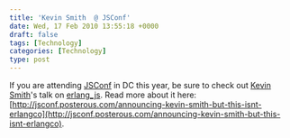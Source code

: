 ```yaml
---
title: 'Kevin Smith  @ JSConf'
date: Wed, 17 Feb 2010 13:55:18 +0000
draft: false
tags: [Technology]
categories: [Technology]
type: post
---
```


If you are attending [JSConf](http://jsconf.us/2010/) in DC this year, be sure to check out [Kevin Smith](http://weblog.hypotheticalabs.com/)'s talk on [erlang\_js](http://bitbucket.org/basho/erlang_js/). Read more about it here: ﻿[http://jsconf.posterous.com/announcing-kevin-smith-but-this-isnt-erlangco](http://jsconf.posterous.com/announcing-kevin-smith-but-this-isnt-erlangco).